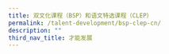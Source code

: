 ```yaml
---
title: 双文化课程（BSP）和语文特选课程（CLEP）
permalink: /talent-development/bsp-clep-cn/
description: ""
third_nav_title: 才能发展
---
```

